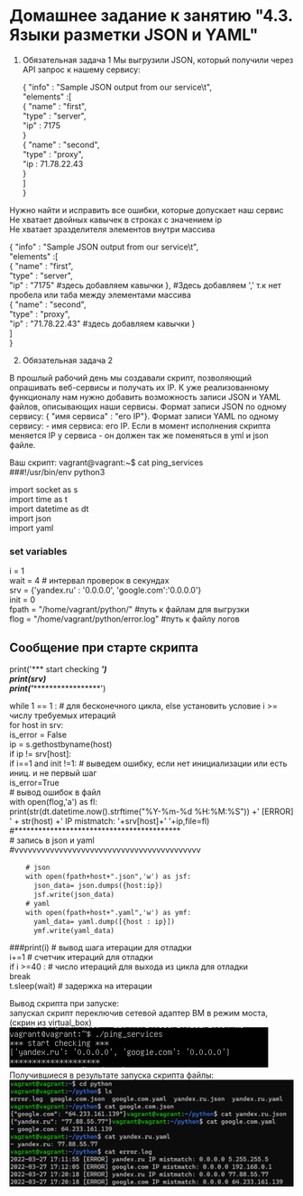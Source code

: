 # Домашнее задание к занятию "4.3. Языки разметки JSON и YAML"
1. Обязательная задача 1
Мы выгрузили JSON, который получили через API запрос к нашему сервису:

    { "info" : "Sample JSON output from our service\t",  
        "elements" :[  
            { "name" : "first",  
            "type" : "server",  
            "ip" : 7175   
            }  
            { "name" : "second",  
            "type" : "proxy",  
            "ip : 71.78.22.43  
            }  
        ]  
    }  

Нужно найти и исправить все ошибки, которые допускает наш сервис  
Не хватает двойных кавычек в строках с значением ip  
Не хватает зразделителя элементов внутри массива  

{ "info" : "Sample JSON output from our service\t",  
        "elements" :[  
            { "name" : "first",  
            "type" : "server",  
            "ip" : "7175"         #здесь добавляем кавычки
            },                    #Здесь добавляем ',' т.к нет пробела или таба между элементами массива  
            { "name" : "second",  
            "type" : "proxy",  
            "ip" : "71.78.22.43"  #здесь добавляем кавычки
            }  
        ]  
    }  

2. Обязательная задача 2

В прошлый рабочий день мы создавали скрипт, позволяющий опрашивать веб-сервисы и получать их IP. К уже реализованному функционалу нам нужно добавить возможность записи JSON и YAML файлов, описывающих наши сервисы. Формат записи JSON по одному сервису: { "имя сервиса" : "его IP"}. Формат записи YAML по одному сервису: - имя сервиса: его IP. Если в момент исполнения скрипта меняется IP у сервиса - он должен так же поменяться в yml и json файле.  

Ваш скрипт:
vagrant@vagrant:~$ cat ping_services  
###!/usr/bin/env python3  

import socket as s  
import time as t  
import datetime as dt  
import json  
import yaml  

### set variables   

i     = 1  
wait  = 4 # интервал проверок в секундах  
srv   = {'yandex.ru' : '0.0.0.0', 'google.com':'0.0.0.0'}  
init  = 0  
fpath = "/home/vagrant/python/" #путь к файлам для выгрузки  
flog  = "/home/vagrant/python/error.log" #путь к файлу логов  

## Сообщение при старте скрипта
print('*** start checking ***')  
print(srv)  
print('********************')  

while 1 == 1 : # для бесконечного цикла, else  установить условие i >= числу требуемых итераций  
  for host in srv:  
    is_error = False  
    ip = s.gethostbyname(host)  
    if ip != srv[host]:  
      if i==1 and init !=1: # выведем ошибку, если нет инициализации или есть иниц. и не первый шаг  
        is_error=True  
        # вывод ошибок в файл  
        with open(flog,'a') as fl:  
          print(str(dt.datetime.now().strftime("%Y-%m-%d %H:%M:%S")) +' [ERROR] ' + str(host) +' IP mistmatch: '+srv[host]+' '+ip,file=fl)  
        #******************************************  
        # запись в json и yaml  
        #vvvvvvvvvvvvvvvvvvvvvvvvvvvvvvvvvvvvvvvvvv  

        # json  
        with open(fpath+host+".json",'w') as jsf:  
          json_data= json.dumps({host:ip})  
          jsf.write(json_data)  
        # yaml  
        with open(fpath+host+".yaml",'w') as ymf:  
          yaml_data= yaml.dump([{host : ip}])  
          ymf.write(yaml_data)  

  ###print(i) # вывод шага итерации для отладки  
  i+=1 # счетчик итераций для отладки   
  if i >=40 : # число итераций для выхода из цикла для отладки  
    break  
  t.sleep(wait) # задержка на итерации    

Вывод скрипта при запуске:  
запускал скрипт переключив сетевой адаптер ВМ в режим моста, (скрин из virtual_box)  
![img.png](img.png)
Получившиеся в результате запуска скрипта файлы:
![img_1.png](img_1.png)
